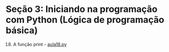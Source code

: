 # Seção 3: Iniciando na programação com Python (Lógica de programação básica)

18. A função print - [aula18.py](aula18.py)
 
